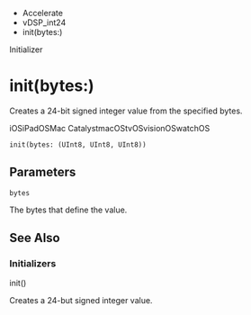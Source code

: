 

- Accelerate
- vDSP_int24
-  init(bytes:) 

Initializer

# init(bytes:)

Creates a 24-bit signed integer value from the specified bytes.

iOSiPadOSMac CatalystmacOStvOSvisionOSwatchOS

``` source
init(bytes: (UInt8, UInt8, UInt8))
```

## Parameters 

`bytes`  

The bytes that define the value.

## See Also

### Initializers

init()

Creates a 24-but signed integer value.

